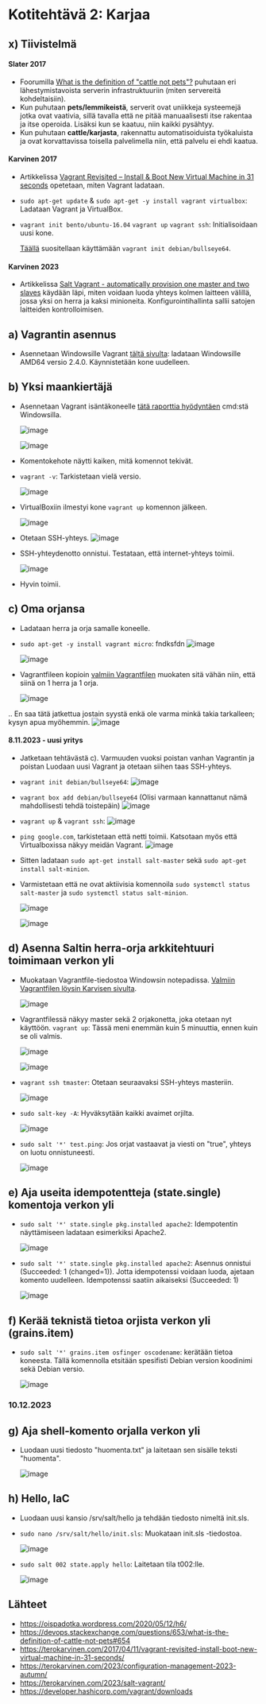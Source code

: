 # Kotitehtävä 2: Karjaa

## x) Tiivistelmä
#### Slater 2017
- Foorumilla [What is the definition of "cattle not pets"?](https://devops.stackexchange.com/questions/653/what-is-the-definition-of-cattle-not-pets#654) puhutaan eri lähestymistavoista serverin infrastruktuuriin (miten servereitä kohdeltaisiin).
- Kun puhutaan **pets/lemmikeistä**, serverit ovat uniikkeja systeemejä jotka ovat vaativia, sillä tavalla että ne pitää manuaalisesti itse rakentaa ja itse operoida. Lisäksi kun se kaatuu, niin kaikki pysähtyy.
- Kun puhutaan **cattle/karjasta**, rakennattu automatisoiduista työkaluista ja ovat korvattavissa toisella palvelimella niin, että palvelu ei ehdi kaatua.

#### Karvinen 2017
- Artikkelissa [Vagrant Revisited – Install & Boot New Virtual Machine in 31 seconds](https://terokarvinen.com/2017/04/11/vagrant-revisited-install-boot-new-virtual-machine-in-31-seconds/) opetetaan, miten Vagrant ladataan.
- `sudo apt-get update` & `sudo apt-get -y install vagrant virtualbox`: Ladataan Vagrant ja VirtualBox.
- `vagrant init bento/ubuntu-16.04`
  `vagrant up`
  `vagrant ssh`: Initialisoidaan uusi kone.

  [Täällä](https://terokarvinen.com/2023/configuration-management-2023-autumn/) suositellaan käyttämään `vagrant init debian/bullseye64`.

#### Karvinen 2023
- Artikkelissa [Salt Vagrant - automatically provision one master and two slaves](https://terokarvinen.com/2023/salt-vagrant/) käydään läpi, miten voidaan luoda yhteys kolmen laitteen välillä, jossa yksi on herra ja kaksi minioneita. Konfigurointihallinta sallii satojen laitteiden kontrolloimisen.

## a) Vagrantin asennus
- Asennetaan Windowsille Vagrant [tältä sivulta](https://developer.hashicorp.com/vagrant/downloads): ladataan Windowsille AMD64 versio 2.4.0. Käynnistetään kone uudelleen.


## b) Yksi maankiertäjä

- Asennetaan Vagrant isäntäkoneelle [tätä raporttia hyödyntäen](https://oispadotka.wordpress.com/2020/05/12/h6/) cmd:stä Windowsilla.
  
  ![image](https://github.com/16cats/Infra-as-Code-course/assets/97065659/1aec8b26-2e9a-4a08-beda-973e8bdb7ce2)

  ![image](https://github.com/16cats/Infra-as-Code-course/assets/97065659/e2e41456-4417-43b3-9523-33ac3fd87e71)

- Komentokehote näytti kaiken, mitä komennot tekivät.
- `vagrant -v`: Tarkistetaan vielä versio.
  
  ![image](https://github.com/16cats/Infra-as-Code-course/assets/97065659/b603817f-5175-4002-9bd8-3c1cb3a1e586)

- VirtualBoxiin ilmestyi kone `vagrant up` komennon jälkeen.

    ![image](https://github.com/16cats/Infra-as-Code-course/assets/97065659/9adc706f-732f-43e8-a11c-4d2f20810b43)

- Otetaan SSH-yhteys.
  ![image](https://github.com/16cats/Infra-as-Code-course/assets/97065659/18be176d-9bb9-4ad9-876b-ffcd382615f4)

- SSH-yhteydenotto onnistui. Testataan, että internet-yhteys toimii.

  ![image](https://github.com/16cats/Infra-as-Code-course/assets/97065659/2c5c8cca-af05-4458-b255-7b1fd5d46dbd)

- Hyvin toimii.

## c) Oma orjansa
- Ladataan herra ja orja samalle koneelle.
- `sudo apt-get -y install vagrant micro`: fndksfdn
  ![image](https://github.com/16cats/Infra-as-Code-course/assets/97065659/088ec07b-db9c-4b88-8122-f841e7eb12d3)

  ![image](https://github.com/16cats/Infra-as-Code-course/assets/97065659/ee3da185-0e83-4782-9ea5-2039aabe7373)

- Vagrantfileen kopioin [valmiin Vagrantfilen](https://terokarvinen.com/2023/salt-vagrant/) muokaten sitä vähän niin, että siinä on 1 herra ja 1 orja.
  
  ![image](https://github.com/16cats/Infra-as-Code-course/assets/97065659/aa98ac84-28b1-4d75-b723-c9a66ea60bd1)

.. En saa tätä jatkettua jostain syystä enkä ole varma minkä takia tarkalleen; kysyn apua myöhemmin.
  ![image](https://github.com/16cats/Infra-as-Code-course/assets/97065659/b81b50a5-347e-45fb-aae1-734d0286b7e8)

#### 8.11.2023 - uusi yritys

- Jatketaan tehtävästä c). Varmuuden vuoksi poistan vanhan Vagrantin ja poistan Luodaan uusi Vagrant ja otetaan siihen taas SSH-yhteys.
- `vagrant init debian/bullseye64`:
  ![image](https://github.com/16cats/Infra-as-Code-course/assets/97065659/8d802bed-28dc-4b6b-b9b2-d94463f0af9b)

- `vagrant box add debian/bullseye64` (Olisi varmaan kannattanut nämä mahdollisesti tehdä toistepäin)
  ![image](https://github.com/16cats/Infra-as-Code-course/assets/97065659/13922967-75a9-4649-9c42-8f187b36320d)

- `vagrant up` & `vagrant ssh`:
  ![image](https://github.com/16cats/Infra-as-Code-course/assets/97065659/d6195fbf-5aab-4ae6-a9ab-5e89c1ba964d)

- `ping google.com`, tarkistetaan että netti toimii. Katsotaan myös että Virtualboxissa näkyy meidän Vagrant.
  ![image](https://github.com/16cats/Infra-as-Code-course/assets/97065659/d106f677-3307-47f7-8192-6abefa0647de)

- Sitten ladataan `sudo apt-get install salt-master` sekä `sudo apt-get install salt-minion`.
- Varmistetaan että ne ovat aktiivisia komennoila `sudo systemctl status salt-master` ja `sudo systemctl status salt-minion`.
  
  ![image](https://github.com/16cats/Infra-as-Code-course/assets/97065659/0e2cd807-e8d5-4ca9-bcaa-99c2425f5f2a)

  ![image](https://github.com/16cats/Infra-as-Code-course/assets/97065659/03e496f3-e31a-4130-9387-2385d179db18)

## d) Asenna Saltin herra-orja arkkitehtuuri toimimaan verkon yli

- Muokataan Vagrantfile-tiedostoa Windowsin notepadissa. [Valmiin Vagrantfilen löysin Karvisen sivulta](https://terokarvinen.com/2023/salt-vagrant/).
  
  ![image](https://github.com/16cats/Infra-as-Code-course/assets/97065659/a673664e-da14-4341-9cd5-0b6d4f49ebfe)

- Vagrantfilessä näkyy master sekä 2 orjakonetta, joka otetaan nyt käyttöön. `vagrant up`: Tässä meni enemmän kuin 5 minuuttia, ennen kuin se oli valmis.

  ![image](https://github.com/16cats/Infra-as-Code-course/assets/97065659/78bd3d65-2ad3-45ad-98b3-576a4290c9a8)

  ![image](https://github.com/16cats/Infra-as-Code-course/assets/97065659/49bee873-4ca1-4b18-b62b-a946dc0c3fe5)

- `vagrant ssh tmaster`: Otetaan seuraavaksi SSH-yhteys masteriin.
  
  ![image](https://github.com/16cats/Infra-as-Code-course/assets/97065659/a92afd2a-17e4-483f-8066-3bd4c4099372)

- `sudo salt-key -A`: Hyväksytään kaikki avaimet orjilta.
  
  ![image](https://github.com/16cats/Infra-as-Code-course/assets/97065659/977b51a7-2b0b-47c4-9353-a634429d5a6b)

- `sudo salt '*' test.ping`: Jos orjat vastaavat ja viesti on "true", yhteys on luotu onnistuneesti.
  
  ![image](https://github.com/16cats/Infra-as-Code-course/assets/97065659/1184065f-604c-47ef-88ed-c800f5eb1922)

## e) Aja useita idempotentteja (state.single) komentoja verkon yli 
- `sudo salt '*' state.single pkg.installed apache2`: Idempotentin näyttämiseen ladataan esimerkiksi Apache2.

  ![image](https://github.com/16cats/Infra-as-Code-course/assets/97065659/734cb3bd-e50d-442d-b72f-aec63d98f153)

- `sudo salt '*' state.single pkg.installed apache2`: Asennus onnistui (Succeeded: 1 (changed=1)). Jotta idempotenssi voidaan luoda, ajetaan komento uudelleen. Idempotenssi saatiin aikaiseksi (Succeeded: 1)
  
  ![image](https://github.com/16cats/Infra-as-Code-course/assets/97065659/f3665dda-2f44-409e-bfd1-a148742cdadc)

## f) Kerää teknistä tietoa orjista verkon yli (grains.item)
- `sudo salt '*' grains.item osfinger oscodename`: kerätään tietoa koneesta. Tällä komennolla etsitään spesifisti Debian version koodinimi sekä Debian versio.

  ![image](https://github.com/16cats/Infra-as-Code-course/assets/97065659/96226553-f2d3-4abc-bff6-c3e0fc3a7498)

### 10.12.2023

## g) Aja shell-komento orjalla verkon yli

- Luodaan uusi tiedosto "huomenta.txt" ja laitetaan sen sisälle teksti "huomenta".

  ![image](https://github.com/16cats/Infra-as-Code-course/assets/97065659/aacd8c52-3c16-4f83-8140-6206706be6d3)


## h) Hello, IaC

- Luodaan uusi kansio /srv/salt/hello ja tehdään tiedosto nimeltä init.sls.

- `sudo nano /srv/salt/hello/init.sls`: Muokataan init.sls -tiedostoa.
  
  ![image](https://github.com/16cats/Infra-as-Code-course/assets/97065659/7dc16012-26d1-4dd7-b01c-1cce344c91bf)

- `sudo salt 002 state.apply hello`: Laitetaan tila t002:lle.

  ![image](https://github.com/16cats/Infra-as-Code-course/assets/97065659/5c13e200-cbcf-4bba-bf6b-c7656e6f33b0)  


## Lähteet
- https://oispadotka.wordpress.com/2020/05/12/h6/
- https://devops.stackexchange.com/questions/653/what-is-the-definition-of-cattle-not-pets#654
- https://terokarvinen.com/2017/04/11/vagrant-revisited-install-boot-new-virtual-machine-in-31-seconds/
- https://terokarvinen.com/2023/configuration-management-2023-autumn/
- https://terokarvinen.com/2023/salt-vagrant/
- https://developer.hashicorp.com/vagrant/downloads
